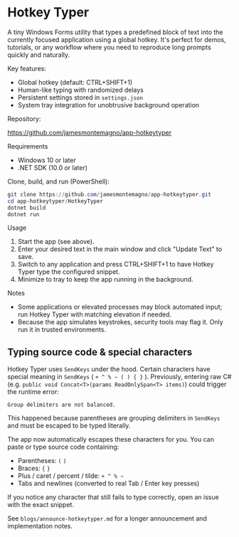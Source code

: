# Hotkey Typer

A tiny Windows Forms utility that types a predefined block of text into the currently focused application using a global hotkey. It's perfect for demos, tutorials, or any workflow where you need to reproduce long prompts quickly and naturally.

Key features:

- Global hotkey (default: CTRL+SHIFT+1)
- Human-like typing with randomized delays
- Persistent settings stored in `settings.json`
- System tray integration for unobtrusive background operation

Repository:

https://github.com/jamesmontemagno/app-hotkeytyper

Requirements

- Windows 10 or later
- .NET SDK (10.0 or later)

Clone, build, and run (PowerShell):

```powershell
git clone https://github.com/jamesmontemagno/app-hotkeytyper.git
cd app-hotkeytyper/HotkeyTyper
dotnet build
dotnet run
```

Usage

1. Start the app (see above).
2. Enter your desired text in the main window and click "Update Text" to save.
3. Switch to any application and press CTRL+SHIFT+1 to have Hotkey Typer type the configured snippet.
4. Minimize to tray to keep the app running in the background.

Notes

- Some applications or elevated processes may block automated input; run Hotkey Typer with matching elevation if needed.
- Because the app simulates keystrokes, security tools may flag it. Only run it in trusted environments.

## Typing source code & special characters

Hotkey Typer uses `SendKeys` under the hood. Certain characters have special meaning in `SendKeys` ( `+ ^ % ~ ( ) { }` ).
Previously, entering raw C# (e.g. `public void Concat<T>(params ReadOnlySpan<T> items)`) could trigger the runtime error:

```
Group delimiters are not balanced.
```

This happened because parentheses are grouping delimiters in `SendKeys` and must be escaped to be typed literally.

The app now automatically escapes these characters for you. You can paste or type source code containing:

- Parentheses: `(` `)`
- Braces: `{` `}`
- Plus / caret / percent / tilde: `+ ^ % ~`
- Tabs and newlines (converted to real Tab / Enter key presses)

If you notice any character that still fails to type correctly, open an issue with the exact snippet.

See `blogs/announce-hotkeytyper.md` for a longer announcement and implementation notes.
